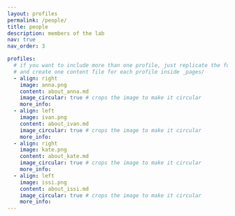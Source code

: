 ```yaml
---
layout: profiles
permalink: /people/
title: people
description: members of the lab 
nav: true
nav_order: 3

profiles:
  # if you want to include more than one profile, just replicate the following block
  # and create one content file for each profile inside _pages/
  - align: right
    image: anna.png
    content: about_anna.md
    image_circular: true # crops the image to make it circular
    more_info: 
  - align: left
    image: ivan.png
    content: about_ivan.md
    image_circular: true # crops the image to make it circular
    more_info: 
  - align: right
    image: kate.png
    content: about_kate.md
    image_circular: true # crops the image to make it circular
    more_info: 
  - align: left
    image: issi.png
    content: about_issi.md
    image_circular: true # crops the image to make it circular
    more_info: 
---
```


